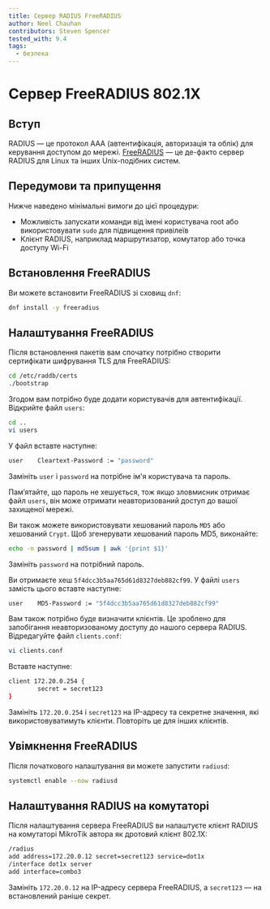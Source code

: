 ```yaml
---
title: Сервер RADIUS FreeRADIUS
author: Neel Chauhan
contributors: Steven Spencer
tested_with: 9.4
tags:
  - безпека
---
```


# Сервер FreeRADIUS 802.1X

## Вступ

RADIUS — це протокол AAA (автентифікація, авторизація та облік) для керування доступом до мережі. [FreeRADIUS](https://www.freeradius.org/) — це де-факто сервер RADIUS для Linux та інших Unix-подібних систем.

## Передумови та припущення

Нижче наведено мінімальні вимоги до цієї процедури:

- Можливість запускати команди від імені користувача root або використовувати `sudo` для підвищення привілеїв
- Клієнт RADIUS, наприклад маршрутизатор, комутатор або точка доступу Wi-Fi

## Встановлення FreeRADIUS

Ви можете встановити FreeRADIUS зі сховищ `dnf`:

```bash
dnf install -y freeradius
```

## Налаштування FreeRADIUS

Після встановлення пакетів вам спочатку потрібно створити сертифікати шифрування TLS для FreeRADIUS:

```bash
cd /etc/raddb/certs
./bootstrap
```

Згодом вам потрібно буде додати користувачів для автентифікації. Відкрийте файл `users`:

```bash
cd ..
vi users
```

У файл вставте наступне:

```bash
user    Cleartext-Password := "password"
```

Замініть `user` і `password` на потрібне ім'я користувача та пароль.

Пам’ятайте, що пароль не хешується, тож якщо зловмисник отримає файл `users`, він може отримати неавторизований доступ до вашої захищеної мережі.

Ви також можете використовувати хешований пароль `MD5` або хешований `Crypt`. Щоб згенерувати хешований пароль MD5, виконайте:

```bash
echo -n password | md5sum | awk '{print $1}'
```

Замініть `password` на потрібний пароль.

Ви отримаєте хеш `5f4dcc3b5aa765d61d8327deb882cf99`. У файлі `users` замість цього вставте наступне:

```bash
user    MD5-Password := "5f4dcc3b5aa765d61d8327deb882cf99"
```

Вам також потрібно буде визначити клієнтів. Це зроблено для запобігання неавторизованому доступу до нашого сервера RADIUS. Відредагуйте файл `clients.conf`:

```bash
vi clients.conf
```

Вставте наступне:

```bash
client 172.20.0.254 {
        secret = secret123
}
```

Замініть `172.20.0.254` і `secret123` на IP-адресу та секретне значення, які використовуватимуть клієнти. Повторіть це для інших клієнтів.

## Увімкнення FreeRADIUS

Після початкового налаштування ви можете запустити `radiusd`:

```bash
systemctl enable --now radiusd
```

## Налаштування RADIUS на комутаторі

Після налаштування сервера FreeRADIUS ви налаштуєте клієнт RADIUS на комутаторі MikroTik автора як дротовий клієнт 802.1X:

```bash
/radius
add address=172.20.0.12 secret=secret123 service=dot1x
/interface dot1x server
add interface=combo3
```

Замініть `172.20.0.12` на IP-адресу сервера FreeRADIUS, а `secret123` — на встановлений раніше секрет.
